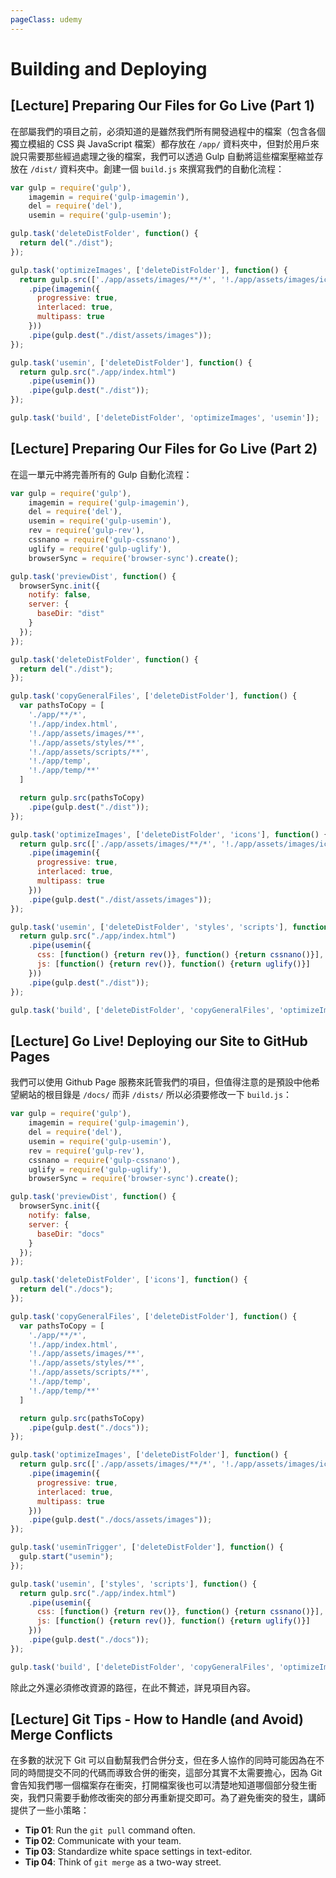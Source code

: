```yaml
---
pageClass: udemy
---
```


# Building and Deploying

## [Lecture] Preparing Our Files for Go Live (Part 1)

在部屬我們的項目之前，必須知道的是雖然我們所有開發過程中的檔案（包含各個獨立模組的 CSS 與 JavaScript 檔案）都存放在 `/app/` 資料夾中，但對於用戶來說只需要那些經過處理之後的檔案，我們可以透過 Gulp 自動將這些檔案壓縮並存放在 `/dist/` 資料夾中。創建一個 `build.js` 來撰寫我們的自動化流程：

```javascript
var gulp = require('gulp'),
    imagemin = require('gulp-imagemin'),
    del = require('del'),
    usemin = require('gulp-usemin');

gulp.task('deleteDistFolder', function() {
  return del("./dist");
});

gulp.task('optimizeImages', ['deleteDistFolder'], function() {
  return gulp.src(['./app/assets/images/**/*', '!./app/assets/images/icons', '!./app/assets/images/icons/**/*'])
    .pipe(imagemin({
      progressive: true,
      interlaced: true,
      multipass: true
    }))
    .pipe(gulp.dest("./dist/assets/images"));
});

gulp.task('usemin', ['deleteDistFolder'], function() {
  return gulp.src("./app/index.html")
    .pipe(usemin())
    .pipe(gulp.dest("./dist"));
});

gulp.task('build', ['deleteDistFolder', 'optimizeImages', 'usemin']);
```

## [Lecture] Preparing Our Files for Go Live (Part 2)

在這一單元中將完善所有的 Gulp 自動化流程：

```javascript
var gulp = require('gulp'),
    imagemin = require('gulp-imagemin'),
    del = require('del'),
    usemin = require('gulp-usemin'),
    rev = require('gulp-rev'),
    cssnano = require('gulp-cssnano'),
    uglify = require('gulp-uglify'),
    browserSync = require('browser-sync').create();

gulp.task('previewDist', function() {
  browserSync.init({
    notify: false,
    server: {
      baseDir: "dist"
    }
  });
});

gulp.task('deleteDistFolder', function() {
  return del("./dist");
});

gulp.task('copyGeneralFiles', ['deleteDistFolder'], function() {
  var pathsToCopy = [
    './app/**/*',
    '!./app/index.html',
    '!./app/assets/images/**',
    '!./app/assets/styles/**',
    '!./app/assets/scripts/**',
    '!./app/temp',
    '!./app/temp/**'
  ]

  return gulp.src(pathsToCopy)
    .pipe(gulp.dest("./dist"));
});

gulp.task('optimizeImages', ['deleteDistFolder', 'icons'], function() {
  return gulp.src(['./app/assets/images/**/*', '!./app/assets/images/icons', '!./app/assets/images/icons/**/*'])
    .pipe(imagemin({
      progressive: true,
      interlaced: true,
      multipass: true
    }))
    .pipe(gulp.dest("./dist/assets/images"));
});

gulp.task('usemin', ['deleteDistFolder', 'styles', 'scripts'], function() {
  return gulp.src("./app/index.html")
    .pipe(usemin({
      css: [function() {return rev()}, function() {return cssnano()}],
      js: [function() {return rev()}, function() {return uglify()}]
    }))
    .pipe(gulp.dest("./dist"));
});

gulp.task('build', ['deleteDistFolder', 'copyGeneralFiles', 'optimizeImages', 'usemin']);
```

## [Lecture] Go Live! Deploying our Site to GitHub Pages

我們可以使用 Github Page 服務來託管我們的項目，但值得注意的是預設中他希望網站的根目錄是 `/docs/` 而非 `/dists/` 所以必須要修改一下 `build.js`：

```javascript
var gulp = require('gulp'),
    imagemin = require('gulp-imagemin'),
    del = require('del'),
    usemin = require('gulp-usemin'),
    rev = require('gulp-rev'),
    cssnano = require('gulp-cssnano'),
    uglify = require('gulp-uglify'),
    browserSync = require('browser-sync').create();

gulp.task('previewDist', function() {
  browserSync.init({
    notify: false,
    server: {
      baseDir: "docs"
    }
  });
});

gulp.task('deleteDistFolder', ['icons'], function() {
  return del("./docs");
});

gulp.task('copyGeneralFiles', ['deleteDistFolder'], function() {
  var pathsToCopy = [
    './app/**/*',
    '!./app/index.html',
    '!./app/assets/images/**',
    '!./app/assets/styles/**',
    '!./app/assets/scripts/**',
    '!./app/temp',
    '!./app/temp/**'
  ]

  return gulp.src(pathsToCopy)
    .pipe(gulp.dest("./docs"));
});

gulp.task('optimizeImages', ['deleteDistFolder'], function() {
  return gulp.src(['./app/assets/images/**/*', '!./app/assets/images/icons', '!./app/assets/images/icons/**/*'])
    .pipe(imagemin({
      progressive: true,
      interlaced: true,
      multipass: true
    }))
    .pipe(gulp.dest("./docs/assets/images"));
});

gulp.task('useminTrigger', ['deleteDistFolder'], function() {
  gulp.start("usemin");
});

gulp.task('usemin', ['styles', 'scripts'], function() {
  return gulp.src("./app/index.html")
    .pipe(usemin({
      css: [function() {return rev()}, function() {return cssnano()}],
      js: [function() {return rev()}, function() {return uglify()}]
    }))
    .pipe(gulp.dest("./docs"));
});

gulp.task('build', ['deleteDistFolder', 'copyGeneralFiles', 'optimizeImages', 'useminTrigger']);
```

除此之外還必須修改資源的路徑，在此不贅述，詳見項目內容。

## [Lecture] Git Tips - How to Handle (and Avoid) Merge Conflicts

在多數的狀況下 Git 可以自動幫我們合併分支，但在多人協作的同時可能因為在不同的時間提交不同的代碼而導致合併的衝突，這部分其實不太需要擔心，因為 Git 會告知我們哪一個檔案存在衝突，打開檔案後也可以清楚地知道哪個部分發生衝突，我們只需要手動修改衝突的部分再重新提交即可。為了避免衝突的發生，講師提供了一些小策略：

- **Tip 01**: Run the `git pull` command often.
- **Tip 02**: Communicate with your team.
- **Tip 03**: Standardize white space settings in text-editor.
- **Tip 04**: Think of `git merge` as a two-way street.